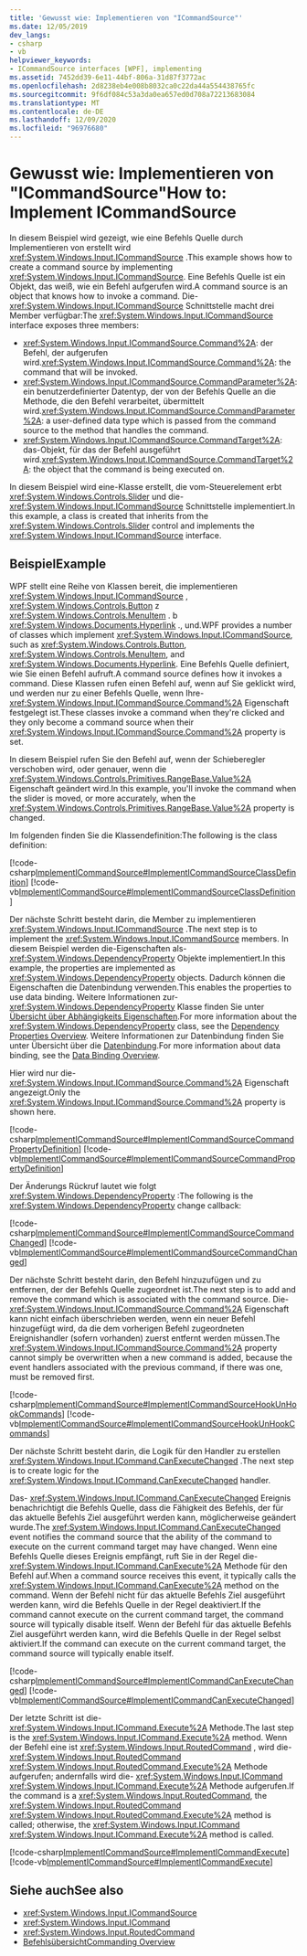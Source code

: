 ```yaml
---
title: 'Gewusst wie: Implementieren von "ICommandSource"'
ms.date: 12/05/2019
dev_langs:
- csharp
- vb
helpviewer_keywords:
- ICommandSource interfaces [WPF], implementing
ms.assetid: 7452dd39-6e11-44bf-806a-31d87f3772ac
ms.openlocfilehash: 2d8238eb4e008b8032ca0c22da44a554438765fc
ms.sourcegitcommit: 9f6df084c53a3da0ea657ed0d708a72213683084
ms.translationtype: MT
ms.contentlocale: de-DE
ms.lasthandoff: 12/09/2020
ms.locfileid: "96976680"
---
```

# <a name="how-to-implement-icommandsource"></a><span data-ttu-id="5faa4-102">Gewusst wie: Implementieren von "ICommandSource"</span><span class="sxs-lookup"><span data-stu-id="5faa4-102">How to: Implement ICommandSource</span></span>

<span data-ttu-id="5faa4-103">In diesem Beispiel wird gezeigt, wie eine Befehls Quelle durch Implementieren von erstellt wird <xref:System.Windows.Input.ICommandSource> .</span><span class="sxs-lookup"><span data-stu-id="5faa4-103">This example shows how to create a command source by implementing <xref:System.Windows.Input.ICommandSource>.</span></span> <span data-ttu-id="5faa4-104">Eine Befehls Quelle ist ein Objekt, das weiß, wie ein Befehl aufgerufen wird.</span><span class="sxs-lookup"><span data-stu-id="5faa4-104">A command source is an object that knows how to invoke a command.</span></span> <span data-ttu-id="5faa4-105">Die- <xref:System.Windows.Input.ICommandSource> Schnittstelle macht drei Member verfügbar:</span><span class="sxs-lookup"><span data-stu-id="5faa4-105">The <xref:System.Windows.Input.ICommandSource> interface exposes three members:</span></span>

- <span data-ttu-id="5faa4-106"><xref:System.Windows.Input.ICommandSource.Command%2A>: der Befehl, der aufgerufen wird.</span><span class="sxs-lookup"><span data-stu-id="5faa4-106"><xref:System.Windows.Input.ICommandSource.Command%2A>: the command that will be invoked.</span></span>
- <span data-ttu-id="5faa4-107"><xref:System.Windows.Input.ICommandSource.CommandParameter%2A>: ein benutzerdefinierter Datentyp, der von der Befehls Quelle an die Methode, die den Befehl verarbeitet, übermittelt wird.</span><span class="sxs-lookup"><span data-stu-id="5faa4-107"><xref:System.Windows.Input.ICommandSource.CommandParameter%2A>: a user-defined data type which is passed from the command source to the method that handles the command.</span></span>
- <span data-ttu-id="5faa4-108"><xref:System.Windows.Input.ICommandSource.CommandTarget%2A>: das-Objekt, für das der Befehl ausgeführt wird.</span><span class="sxs-lookup"><span data-stu-id="5faa4-108"><xref:System.Windows.Input.ICommandSource.CommandTarget%2A>: the object that the command is being executed on.</span></span>

<span data-ttu-id="5faa4-109">In diesem Beispiel wird eine-Klasse erstellt, die vom-Steuerelement erbt <xref:System.Windows.Controls.Slider> und die-  <xref:System.Windows.Input.ICommandSource> Schnittstelle implementiert.</span><span class="sxs-lookup"><span data-stu-id="5faa4-109">In this example, a class is created that inherits from the <xref:System.Windows.Controls.Slider> control and implements the  <xref:System.Windows.Input.ICommandSource> interface.</span></span>
  
## <a name="example"></a><span data-ttu-id="5faa4-110">Beispiel</span><span class="sxs-lookup"><span data-stu-id="5faa4-110">Example</span></span>

<span data-ttu-id="5faa4-111">WPF stellt eine Reihe von Klassen bereit, die implementieren <xref:System.Windows.Input.ICommandSource> , <xref:System.Windows.Controls.Button> z <xref:System.Windows.Controls.MenuItem> . b <xref:System.Windows.Documents.Hyperlink> ., und.</span><span class="sxs-lookup"><span data-stu-id="5faa4-111">WPF provides a number of classes which implement <xref:System.Windows.Input.ICommandSource>, such as <xref:System.Windows.Controls.Button>, <xref:System.Windows.Controls.MenuItem>, and <xref:System.Windows.Documents.Hyperlink>.</span></span> <span data-ttu-id="5faa4-112">Eine Befehls Quelle definiert, wie Sie einen Befehl aufruft.</span><span class="sxs-lookup"><span data-stu-id="5faa4-112">A command source defines how it invokes a command.</span></span> <span data-ttu-id="5faa4-113">Diese Klassen rufen einen Befehl auf, wenn auf Sie geklickt wird, und werden nur zu einer Befehls Quelle, wenn Ihre- <xref:System.Windows.Input.ICommandSource.Command%2A> Eigenschaft festgelegt ist.</span><span class="sxs-lookup"><span data-stu-id="5faa4-113">These classes invoke a command when they're clicked and they only become a command source when their <xref:System.Windows.Input.ICommandSource.Command%2A> property is set.</span></span>

<span data-ttu-id="5faa4-114">In diesem Beispiel rufen Sie den Befehl auf, wenn der Schieberegler verschoben wird, oder genauer, wenn die <xref:System.Windows.Controls.Primitives.RangeBase.Value%2A> Eigenschaft geändert wird.</span><span class="sxs-lookup"><span data-stu-id="5faa4-114">In this example, you'll invoke the command when the slider is moved, or more accurately, when the <xref:System.Windows.Controls.Primitives.RangeBase.Value%2A> property is changed.</span></span>

<span data-ttu-id="5faa4-115">Im folgenden finden Sie die Klassendefinition:</span><span class="sxs-lookup"><span data-stu-id="5faa4-115">The following is the class definition:</span></span>

[!code-csharp[ImplementICommandSource#ImplementICommandSourceClassDefinition](~/samples/snippets/csharp/VS_Snippets_Wpf/ImplementICommandSource/CSharp/CommandSlider.cs#implementicommandsourceclassdefinition)]
[!code-vb[ImplementICommandSource#ImplementICommandSourceClassDefinition](~/samples/snippets/visualbasic/VS_Snippets_Wpf/ImplementICommandSource/visualbasic/commandslider.vb#implementicommandsourceclassdefinition)]

<span data-ttu-id="5faa4-116">Der nächste Schritt besteht darin, die Member zu implementieren <xref:System.Windows.Input.ICommandSource> .</span><span class="sxs-lookup"><span data-stu-id="5faa4-116">The next step is to implement the <xref:System.Windows.Input.ICommandSource> members.</span></span> <span data-ttu-id="5faa4-117">In diesem Beispiel werden die-Eigenschaften als- <xref:System.Windows.DependencyProperty> Objekte implementiert.</span><span class="sxs-lookup"><span data-stu-id="5faa4-117">In this example, the properties are implemented as <xref:System.Windows.DependencyProperty> objects.</span></span> <span data-ttu-id="5faa4-118">Dadurch können die Eigenschaften die Datenbindung verwenden.</span><span class="sxs-lookup"><span data-stu-id="5faa4-118">This enables the properties to use data binding.</span></span> <span data-ttu-id="5faa4-119">Weitere Informationen zur- <xref:System.Windows.DependencyProperty> Klasse finden Sie unter [Übersicht über Abhängigkeits Eigenschaften](dependency-properties-overview.md).</span><span class="sxs-lookup"><span data-stu-id="5faa4-119">For more information about the <xref:System.Windows.DependencyProperty> class, see the [Dependency Properties Overview](dependency-properties-overview.md).</span></span> <span data-ttu-id="5faa4-120">Weitere Informationen zur Datenbindung finden Sie unter Übersicht über die [Datenbindung](/dotnet/desktop-wpf/data/data-binding-overview).</span><span class="sxs-lookup"><span data-stu-id="5faa4-120">For more information about data binding, see the [Data Binding Overview](/dotnet/desktop-wpf/data/data-binding-overview).</span></span>

<span data-ttu-id="5faa4-121">Hier wird nur die- <xref:System.Windows.Input.ICommandSource.Command%2A> Eigenschaft angezeigt.</span><span class="sxs-lookup"><span data-stu-id="5faa4-121">Only the <xref:System.Windows.Input.ICommandSource.Command%2A> property is shown here.</span></span>

[!code-csharp[ImplementICommandSource#ImplementICommandSourceCommandPropertyDefinition](~/samples/snippets/csharp/VS_Snippets_Wpf/ImplementICommandSource/CSharp/CommandSlider.cs#implementicommandsourcecommandpropertydefinition)]
[!code-vb[ImplementICommandSource#ImplementICommandSourceCommandPropertyDefinition](~/samples/snippets/visualbasic/VS_Snippets_Wpf/ImplementICommandSource/visualbasic/commandslider.vb#implementicommandsourcecommandpropertydefinition)]  
  
<span data-ttu-id="5faa4-122">Der Änderungs Rückruf lautet wie folgt <xref:System.Windows.DependencyProperty> :</span><span class="sxs-lookup"><span data-stu-id="5faa4-122">The following is the <xref:System.Windows.DependencyProperty> change callback:</span></span>

[!code-csharp[ImplementICommandSource#ImplementICommandSourceCommandChanged](~/samples/snippets/csharp/VS_Snippets_Wpf/ImplementICommandSource/CSharp/CommandSlider.cs#implementicommandsourcecommandchanged)]
[!code-vb[ImplementICommandSource#ImplementICommandSourceCommandChanged](~/samples/snippets/visualbasic/VS_Snippets_Wpf/ImplementICommandSource/visualbasic/commandslider.vb#implementicommandsourcecommandchanged)]

<span data-ttu-id="5faa4-123">Der nächste Schritt besteht darin, den Befehl hinzuzufügen und zu entfernen, der der Befehls Quelle zugeordnet ist.</span><span class="sxs-lookup"><span data-stu-id="5faa4-123">The next step is to add and remove the command which is associated with the command source.</span></span> <span data-ttu-id="5faa4-124">Die- <xref:System.Windows.Input.ICommandSource.Command%2A> Eigenschaft kann nicht einfach überschrieben werden, wenn ein neuer Befehl hinzugefügt wird, da die dem vorherigen Befehl zugeordneten Ereignishandler (sofern vorhanden) zuerst entfernt werden müssen.</span><span class="sxs-lookup"><span data-stu-id="5faa4-124">The <xref:System.Windows.Input.ICommandSource.Command%2A> property cannot simply be overwritten when a new command is added, because the event handlers associated with the previous command, if there was one, must be removed first.</span></span>

[!code-csharp[ImplementICommandSource#ImplementICommandSourceHookUnHookCommands](~/samples/snippets/csharp/VS_Snippets_Wpf/ImplementICommandSource/CSharp/CommandSlider.cs#implementicommandsourcehookunhookcommands)]
[!code-vb[ImplementICommandSource#ImplementICommandSourceHookUnHookCommands](~/samples/snippets/visualbasic/VS_Snippets_Wpf/ImplementICommandSource/visualbasic/commandslider.vb#implementicommandsourcehookunhookcommands)]

<span data-ttu-id="5faa4-125">Der nächste Schritt besteht darin, die Logik für den Handler zu erstellen <xref:System.Windows.Input.ICommand.CanExecuteChanged> .</span><span class="sxs-lookup"><span data-stu-id="5faa4-125">The next step is to create logic for the <xref:System.Windows.Input.ICommand.CanExecuteChanged> handler.</span></span>

<span data-ttu-id="5faa4-126">Das- <xref:System.Windows.Input.ICommand.CanExecuteChanged> Ereignis benachrichtigt die Befehls Quelle, dass die Fähigkeit des Befehls, der für das aktuelle Befehls Ziel ausgeführt werden kann, möglicherweise geändert wurde.</span><span class="sxs-lookup"><span data-stu-id="5faa4-126">The <xref:System.Windows.Input.ICommand.CanExecuteChanged> event notifies the command source that the ability of the command to execute on the current command target may have changed.</span></span> <span data-ttu-id="5faa4-127">Wenn eine Befehls Quelle dieses Ereignis empfängt, ruft Sie in der Regel die- <xref:System.Windows.Input.ICommand.CanExecute%2A> Methode für den Befehl auf.</span><span class="sxs-lookup"><span data-stu-id="5faa4-127">When a command source receives this event, it typically calls the <xref:System.Windows.Input.ICommand.CanExecute%2A> method on the command.</span></span> <span data-ttu-id="5faa4-128">Wenn der Befehl nicht für das aktuelle Befehls Ziel ausgeführt werden kann, wird die Befehls Quelle in der Regel deaktiviert.</span><span class="sxs-lookup"><span data-stu-id="5faa4-128">If the command cannot execute on the current command target, the command source will typically disable itself.</span></span> <span data-ttu-id="5faa4-129">Wenn der Befehl für das aktuelle Befehls Ziel ausgeführt werden kann, wird die Befehls Quelle in der Regel selbst aktiviert.</span><span class="sxs-lookup"><span data-stu-id="5faa4-129">If the command can execute on the current command target, the command source will typically enable itself.</span></span>

[!code-csharp[ImplementICommandSource#ImplementICommandCanExecuteChanged](~/samples/snippets/csharp/VS_Snippets_Wpf/ImplementICommandSource/CSharp/CommandSlider.cs#implementicommandcanexecutechanged)]
[!code-vb[ImplementICommandSource#ImplementICommandCanExecuteChanged](~/samples/snippets/visualbasic/VS_Snippets_Wpf/ImplementICommandSource/visualbasic/commandslider.vb#implementicommandcanexecutechanged)]

<span data-ttu-id="5faa4-130">Der letzte Schritt ist die- <xref:System.Windows.Input.ICommand.Execute%2A> Methode.</span><span class="sxs-lookup"><span data-stu-id="5faa4-130">The last step is the <xref:System.Windows.Input.ICommand.Execute%2A> method.</span></span> <span data-ttu-id="5faa4-131">Wenn der Befehl eine ist <xref:System.Windows.Input.RoutedCommand> , wird die- <xref:System.Windows.Input.RoutedCommand> <xref:System.Windows.Input.RoutedCommand.Execute%2A> Methode aufgerufen; andernfalls wird die- <xref:System.Windows.Input.ICommand> <xref:System.Windows.Input.ICommand.Execute%2A> Methode aufgerufen.</span><span class="sxs-lookup"><span data-stu-id="5faa4-131">If the command is a <xref:System.Windows.Input.RoutedCommand>, the <xref:System.Windows.Input.RoutedCommand> <xref:System.Windows.Input.RoutedCommand.Execute%2A> method is called; otherwise, the <xref:System.Windows.Input.ICommand> <xref:System.Windows.Input.ICommand.Execute%2A> method is called.</span></span>

[!code-csharp[ImplementICommandSource#ImplementICommandExecute](~/samples/snippets/csharp/VS_Snippets_Wpf/ImplementICommandSource/CSharp/CommandSlider.cs#implementicommandexecute)]
[!code-vb[ImplementICommandSource#ImplementICommandExecute](~/samples/snippets/visualbasic/VS_Snippets_Wpf/ImplementICommandSource/visualbasic/commandslider.vb#implementicommandexecute)]

## <a name="see-also"></a><span data-ttu-id="5faa4-132">Siehe auch</span><span class="sxs-lookup"><span data-stu-id="5faa4-132">See also</span></span>

- <xref:System.Windows.Input.ICommandSource>
- <xref:System.Windows.Input.ICommand>
- <xref:System.Windows.Input.RoutedCommand>
- [<span data-ttu-id="5faa4-133">Befehlsübersicht</span><span class="sxs-lookup"><span data-stu-id="5faa4-133">Commanding Overview</span></span>](commanding-overview.md)
